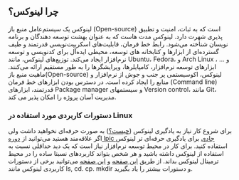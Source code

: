 ## چرا لینوکس؟

<p>
لینوکس یک سیستم‌عامل منبع باز (Open-source) است که به ثبات، امنیت و تطبیق پذیری شهرت دارد. 
لینوکس مدت هاست که به عنوان بهشت توسعه دهندگان و برنامه نویسان شناخته می‌شود. رابط خط فرمان، قابلیت‌های اسکریپت‌نویسی قدرتمند و طیف گسترده‌ای از ابزارها و کتابخانه های توسعه، محیطی ایده‌آل برای کدنویسی و توسعه نرم‌افزار ایجاد می‌کند. توزیع‌های لینوکس، مانند Ubuntu، Fedora، و Arch Linux و … ، ابزارهای توسعه نرم‌افزار، کامپایلرها، ویرایشگرها را به طور مستقیم ارائه می‌کنند.
ماهیت منبع باز(Open-source) لینوکس، اکوسیستمی پر جنب و جوش از نرم‌افزار و منابع را ایجاد کرده است. در دسترس بودن ابزارهای خط فرمان (Command line) قدرتمند، ابزارهای Package manager و سیستمهای Version control، مانند Git، مدیریت آسان پروژه را امکان پذیر می کند.
</p>

### دستورات کاربردی مورد استفاده در Linux

<p>

برای شروع کار  نیاز به یادگیری لینوکس 
([چیست؟](https://www.linux.com/what-is-linux/))
به صورت حرفه‌ای نخواهید داشت ولی اگر علاقه‌مند هستید می‌توانید از 
[دوره lpic جادی](https://linux1st.com/1011-determine-and-configure-hardware-settings.html)
برای یادگیری حرفه‌ای تر لینوکس استفاده کنید. 
برای کار در محیط توسعه نرم‌افزار نیاز است که یک دید حداقلی نسبت به استفاده از لینوکس داشته باشید و هر شخص بتواند کاربردهای نسبتا ساده را در محیط ترمینال لینوکس بداند.
از طریق 
[این صفحه](https://www.hostinger.com/tutorials/linux-commands)
و 
[این صفحه](https://kinsta.com/blog/linux-commands/)
می‌توانید برخی از دستورات کاربردی لینوکس مانند ls, cd. cp. mkdir و دستورات بیشتر را یاد بگیرید.

</p>
